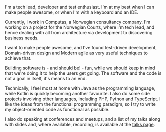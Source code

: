 I'm a tech lead, developer and test enthusiast. I'm at my best when I can make people awesome, or when I'm with a keyboard and an IDE.

Currently, I work in Computas, a Norwegian consultancy company. I'm working on a project for the Norwegian Courts, where I'm tech lead, and hence dealing with all from architecture via development to discovering business needs. 

I want to make people awesome, and I've found test-driven development, Domain-driven design and Modern agile as very useful techniques to achieve that.

Building software is - and should be! - fun, while we should keep in mind that we're doing it to help the users get going. The software and the code is not a goal in itself, it's means to an end. 

Technically, I feel most at home with Java as the programming language, while Kotlin is quickly becoming another favourite. I also do some side projects involving other languages, including PHP, Python and TypeScript. I like the ideas from the functional programming paradigm, so I try to write my object-oriented code as functional as possible.

I also do speaking at conferences and meetups, and a list of my talks along with slides and, where available, recording, is available at the <a href="talks">talks page</a>.